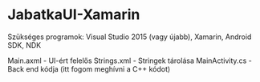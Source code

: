 # JabatkaUI-Xamarin
Szükséges programok: Visual Studio 2015 (vagy újabb), Xamarin, Android SDK, NDK

Main.axml - UI-ért felelős
Strings.xml - Stringek tárolása
MainActivity.cs - Back end kódja (itt fogom meghívni a C++ kódot)
